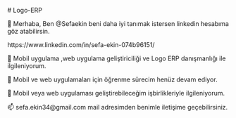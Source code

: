 <p># Logo-ERP </p>
<p>👋 Merhaba, Ben @Sefaekin beni daha iyi tanımak istersen linkedin hesabıma göz atabilirsin. </p>
<p>https://www.linkedin.com/in/sefa-ekin-074b96151/ </p>
<p>👀 Mobil uygulama ,web uygulama geliştiriciliği ve Logo ERP danışmanlığı ile ilgileniyorum. </p>
<p>🌱 Mobil ve web uygulamaları için öğrenme sürecim henüz devam ediyor. </p>
<p>💞️ Mobil veya web uygulaması geliştirebileceğim işbirlikleriyle ilgileniyorum. </p>
<p>📫 sefa.ekin34@gmail.com mail adresimden benimle iletişime geçebilirsiniz.</p>